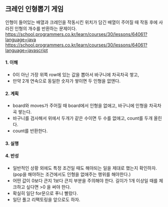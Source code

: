 ## 크레인 인형뽑기 게임

인형이 들어있는 배열과 크레인을 작동시킨 위치가 담긴 배열이 주어질 때 작동 후에 사라진 인형의 개수를 반환하는 문제이다.
<https://school.programmers.co.kr/learn/courses/30/lessons/64061?language=java>
<https://school.programmers.co.kr/learn/courses/30/lessons/64061?language=javascript>

#### 1. 이해

- 0이 아닌 가장 위쪽 row에 있는 값을 뽑아서 바구니에 차곡차곡 쌓고,
- 만약 2개 연속으로 동일한 숫자가 쌓이면 두 인형을 없앤다.

#### 2. 계획

- board와 moves가 주어질 때 board에서 인형을 없애고, 바구니에 인형을 차곡차곡 쌓는다.
- 바구니를 검사해서 위에서 두개가 같은 수이면 두 수를 없애고, count를 두개 올린다.
- count를 반환한다.

#### 3. 실행

#### 4. 반성

- 일반적인 상황 외에도 특정 조건일 때도 해야되는 일을 제대로 했는지 확인하자. (pop을 해야하는 조건에서도 인형을 없애주는 행위를 해야한다.)
- 어떤 값이 0보다 큰지 1보다 큰지 부분을 주의해야 한다. 길이가 1개 이상일 때를 체크하고 싶다면 >0 을 써야 한다.
- 확실히 일단 for문으로 푸니 빨랐다.
- 일단 풀고 리팩토링을 앞으로도 하자.
